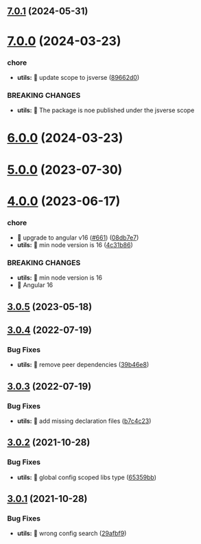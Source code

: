 ## [7.0.1](https://github.com/ngneat/transloco/compare/transloco-utils-7.0.0...transloco-utils-7.0.1) (2024-05-31)

# [7.0.0](https://github.com/jsverse/transloco/compare/transloco-utils-6.0.0...transloco-utils-7.0.0) (2024-03-23)

### chore

- **utils:** 🤖 update scope to jsverse ([89662d0](https://github.com/jsverse/transloco/commit/89662d0d950d233bed5502fa7a182f42cdad2838))

### BREAKING CHANGES

- **utils:** 🧨 The package is noe published under the jsverse scope

# [6.0.0](https://github.com/jsverse/transloco/compare/transloco-utils-5.0.0...transloco-utils-6.0.0) (2024-03-23)

# [5.0.0](https://github.com/jsverse/transloco/compare/transloco-utils-4.0.0...transloco-utils-5.0.0) (2023-07-30)

# [4.0.0](https://github.com/jsverse/transloco/compare/transloco-utils-3.0.5...transloco-utils-4.0.0) (2023-06-17)

### chore

- 🤖 upgrade to angular v16 ([#661](https://github.com/jsverse/transloco/issues/661)) ([08db7e7](https://github.com/jsverse/transloco/commit/08db7e7d1f64846fa0b07123dee8ff5bff20b4f0))
- **utils:** 🤖 min node version is 16 ([4c31b86](https://github.com/jsverse/transloco/commit/4c31b865ec57786ea961a414ef07510532afcddc))

### BREAKING CHANGES

- **utils:** 🧨 min node version is 16
- 🧨 Angular 16

## [3.0.5](https://github.com/jsverse/transloco/compare/transloco-utils-3.0.4...transloco-utils-3.0.5) (2023-05-18)

## [3.0.4](https://github.com/jsverse/transloco/compare/transloco-utils-3.0.3...transloco-utils-3.0.4) (2022-07-19)

### Bug Fixes

- **utils:** 🐛 remove peer dependencies ([39b46e8](https://github.com/jsverse/transloco/commit/39b46e871ddf73ac8e23ce3e169ba9c09c8c9f97))

## [3.0.3](https://github.com/jsverse/transloco/compare/transloco-utils-3.0.2...transloco-utils-3.0.3) (2022-07-19)

### Bug Fixes

- **utils:** 🐛 add missing declaration files ([b7c4c23](https://github.com/jsverse/transloco/commit/b7c4c23ba2c9b337615166f94106b416a4ed0377))

## [3.0.2](https://github.com/jsverse/transloco/compare/transloco-utils-3.0.1...transloco-utils-3.0.2) (2021-10-28)

### Bug Fixes

- **utils:** 🐛 global config scoped libs type ([65359bb](https://github.com/jsverse/transloco/commit/65359bb503a94dea9ff24b16fe2e06a3bb15cffc))

## [3.0.1](https://github.com/jsverse/transloco/compare/transloco-utils-3.0.0...transloco-utils-3.0.1) (2021-10-28)

### Bug Fixes

- **utils:** 🐛 wrong config search ([29afbf9](https://github.com/jsverse/transloco/commit/29afbf9164607c7e941451031a8f6bf426ff3a6d))
